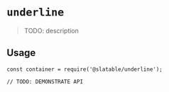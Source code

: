 # `underline`

  > TODO: description
  
  ## Usage
  
  ```
  const container = require('@slatable/underline');
  
  // TODO: DEMONSTRATE API
  ```